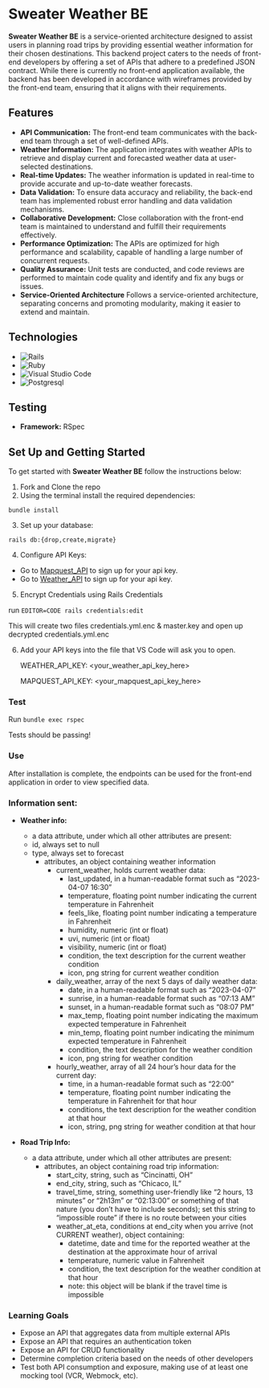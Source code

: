 # Sweater Weather BE

**Sweater Weather BE** is a service-oriented architecture designed to assist users in planning road trips by providing essential weather information for their chosen destinations. This backend project caters to the needs of front-end developers by offering a set of APIs that adhere to a predefined JSON contract. While there is currently no front-end application available, the backend has been developed in accordance with wireframes provided by the front-end team, ensuring that it aligns with their requirements.

## Features
- **API Communication:** The front-end team communicates with the back-end team through a set of well-defined APIs.
- **Weather Information:** The application integrates with weather APIs to retrieve and display current and forecasted weather data at user-selected destinations.
- **Real-time Updates:** The weather information is updated in real-time to provide accurate and up-to-date weather forecasts.
- **Data Validation:** To ensure data accuracy and reliability, the back-end team has implemented robust error handling and data validation mechanisms.
- **Collaborative Development:** Close collaboration with the front-end team is maintained to understand and fulfill their requirements effectively.
- **Performance Optimization:** The APIs are optimized for high performance and scalability, capable of handling a large number of concurrent requests.
- **Quality Assurance:** Unit tests are conducted, and code reviews are performed to maintain code quality and identify and fix any bugs or issues.
- **Service-Oriented Architecture** Follows a service-oriented architecture, separating concerns and promoting modularity, making it easier to extend and maintain.

## Technologies
* ![Rails](https://img.shields.io/badge/rails-%23CC0000.svg?style=for-the-badge&logo=ruby-on-rails&logoColor=white)
* ![Ruby](https://img.shields.io/badge/ruby-%23CC342D.svg?style=for-the-badge&logo=ruby&logoColor=white)
* ![Visual Studio Code](https://img.shields.io/badge/Visual%20Studio%20Code-0078d7.svg?style=for-the-badge&logo=visual-studio-code&logoColor=white)
* ![Postgresql](https://img.shields.io/badge/PostgreSQL-316192?style=for-the-badge&logo=postgresql&logoColor=white)

## Testing
- **Framework:** RSpec

## Set Up and Getting Started
To get started with **Sweater Weather BE** follow the instructions below:

1. Fork and Clone the repo
2. Using the terminal install the required dependencies:

  ```bundle install```

3. Set up your database:

  ```rails db:{drop,create,migrate}```

4. Configure API Keys:
  - Go to [Mapquest_API](https://developer.mapquest.com/documentation/geocoding-api/) to sign up for your api key.
  - Go to [Weather_API](https://www.weatherapi.com/) to sign up for your api key.

5. Encrypt Credentials using Rails Credentials

run ```EDITOR=CODE rails credentials:edit ```

This will create two files credentials.yml.enc & master.key and open up decrypted credentials.yml.enc

6. Add your API keys into the file that VS Code will ask you to open.

      WEATHER_API_KEY: <your_weather_api_key_here>

      MAPQUEST_API_KEY: <your_mapquest_api_key_here>

### Test

Run ```bundle exec rspec```

Tests should be passing!

### Use

After installation is complete, the endpoints can be used for the front-end application in order to view specified data.

### **Information sent:**

- **Weather info:**
  - a data attribute, under which all other attributes are present:
  - id, always set to null
  - type, always set to forecast
    - attributes, an object containing weather information
      - current_weather, holds current weather data:
        - last_updated, in a human-readable format such as “2023-04-07 16:30”
        - temperature, floating point number indicating the current temperature in Fahrenheit
        - feels_like, floating point number indicating a temperature in Fahrenheit
        - humidity, numeric (int or float)
        - uvi, numeric (int or float)
        - visibility, numeric (int or float)
        - condition, the text description for the current weather condition
        - icon, png string for current weather condition
      - daily_weather, array of the next 5 days of daily weather data:
        - date, in a human-readable format such as “2023-04-07”
        - sunrise, in a human-readable format such as “07:13 AM”
        - sunset, in a human-readable format such as “08:07 PM”
        - max_temp, floating point number indicating the maximum expected temperature in Fahrenheit
        - min_temp, floating point number indicating the minimum expected temperature in Fahrenheit
        - condition, the text description for the weather condition
        - icon, png string for weather condition
      - hourly_weather, array of all 24 hour’s hour data for the current day:
        - time, in a human-readable format such as “22:00”
        - temperature, floating point number indicating the temperature in Fahrenheit for that hour
        - conditions, the text description for the weather condition at that hour
        - icon, string, png string for weather condition at that hour
        
- **Road Trip Info:**
  - a data attribute, under which all other attributes are present:
    - attributes, an object containing road trip information:
      - start_city, string, such as “Cincinatti, OH”
      - end_city, string, such as “Chicaco, IL”
      - travel_time, string, something user-friendly like “2 hours, 13 minutes” or “2h13m” or “02:13:00” or something of that nature (you don’t have to include seconds); set this string to “impossible route” if there is no route between your cities
      - weather_at_eta, conditions at end_city when you arrive (not CURRENT weather), object containing:
        - datetime, date and time for the reported weather at the destination at the approximate hour of arrival
        - temperature, numeric value in Fahrenheit
        - condition, the text description for the weather condition at that hour
        - note: this object will be blank if the travel time is impossible

### Learning Goals
 - Expose an API that aggregates data from multiple external APIs
 - Expose an API that requires an authentication token
 - Expose an API for CRUD functionality
 - Determine completion criteria based on the needs of other developers
 - Test both API consumption and exposure, making use of at least one mocking tool (VCR, Webmock, etc).

  
